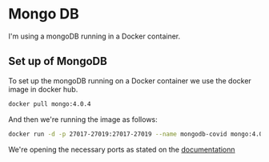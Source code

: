 # Mongo DB
I'm using a mongoDB running in a Docker container.

## Set up of MongoDB
To set up the mongoDB running on a Docker container we use the docker image in docker hub.
```bash
docker pull mongo:4.0.4
```
And then we're running the image as follows:
```bash
docker run -d -p 27017-27019:27017-27019 --name mongodb-covid mongo:4.0.4
```
We're opening the necessary ports as stated on the [documentationn](https://docs.mongodb.com/manual/reference/default-mongodb-port/)
